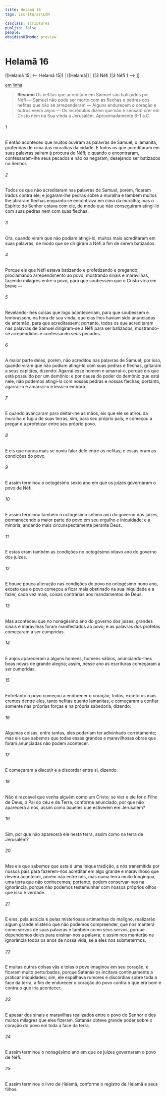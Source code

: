 ```yaml
---
title: Helamã 16
tags: Escrituras\LdM

cssclass: scriptures
publish: false
people:
obsidianUIMode: preview
---
```


# Helamã 16
[[Helamã 15| <-- Helamã 15]] | [[Helamã]] | [[3 Néfi 1|3 Néfi 1 --> ]]

[em linha](https://churchofjesuschrist.org/study/scriptures/bofm/hel/16?lang=por)

> __Resumo__
Os nefitas que acreditam em Samuel são batizados por Néfi — Samuel não pode ser morto com as flechas e pedras dos nefitas que não se arrependeram — Alguns endurecem o coração e outros veem anjos — Os incrédulos dizem que não é sensato crer em Cristo nem na Sua vinda a Jerusalém. Aproximadamente 6–1 a.C.

###### 1 
E então aconteceu que muitos ouviram as palavras de Samuel, o lamanita, proferidas de cima das muralhas da cidade. E todos os que acreditaram em suas palavras saíram à procura de Néfi; e quando o encontraram, confessaram-lhe seus pecados e não os negaram, desejando ser batizados no Senhor.

###### 2 
Todos os que não acreditaram nas palavras de Samuel, porém, ficaram irados contra ele; e jogaram-lhe pedras sobre a muralha e também muitos lhe atiraram flechas enquanto se encontrava em cima da muralha; mas o Espírito do Senhor estava com ele, de modo que não conseguiram atingi-lo com suas pedras nem com suas flechas.

###### 3 
Ora, quando viram que não podiam atingi-lo, muitos mais acreditaram em suas palavras, de modo que se dirigiram a Néfi a fim de serem batizados.

###### 4 
Porque eis que Néfi estava batizando e profetizando e pregando, proclamando arrependimento ao povo; mostrando sinais e maravilhas, fazendo milagres entre o povo, para que soubessem que o Cristo viria em breve —

###### 5 
Revelando-lhes coisas que logo aconteceriam, para que soubessem e lembrassem, na hora de sua vinda, que elas lhes haviam sido anunciadas de antemão, para que acreditassem; portanto, todos os que acreditaram nas palavras de Samuel dirigiram-se a Néfi para ser batizados, mostrando-se arrependidos e confessando seus pecados.

###### 6 
A maior parte deles, porém, não acreditou nas palavras de Samuel; por isso, quando viram que não podiam atingi-lo com suas pedras e flechas, gritaram a seus capitães, dizendo: Agarrai esse homem e amarrai-o, porque eis que está possuído por um demônio; e por causa do poder do demônio que está nele, não podemos atingi-lo com nossas pedras e nossas flechas; portanto, agarrai-o e amarrai-o e levai-o embora.

###### 7 
E quando avançaram para deitar-lhe as mãos, eis que ele se atirou da muralha e fugiu de suas terras, sim, para seu próprio país; e começou a pregar e a profetizar entre seu próprio povo.

###### 8 
E eis que nunca mais se ouviu falar dele entre os nefitas; e essas eram as condições do povo.

###### 9 
E assim terminou o octogésimo sexto ano em que os juízes governaram o povo de Néfi.

###### 10 
E assim terminou também o octogésimo sétimo ano do governo dos juízes, permanecendo a maior parte do povo em seu orgulho e iniquidade; e a minoria, andando mais circunspectamente perante Deus.

###### 11 
E estas eram também as condições no octogésimo oitavo ano do governo dos juízes.

###### 12 
E houve pouca alteração nas condições do povo no octogésimo nono ano, exceto que o povo começou a ficar mais obstinado na sua iniquidade e a fazer, cada vez mais, coisas contrárias aos mandamentos de Deus.

###### 13 
Mas aconteceu que no nonagésimo ano do governo dos juízes, grandes sinais e maravilhas foram manifestados ao povo; e as palavras dos profetas começaram a ser cumpridas.

###### 14 
E anjos apareceram a alguns homens, homens sábios, anunciando-lhes boas novas de grande alegria; assim, nesse ano as escrituras começaram a ser cumpridas.

###### 15 
Entretanto o povo começou a endurecer o coração, todos, exceto os mais crentes dentre eles, tanto nefitas quanto lamanitas, e começaram a confiar somente nas próprias forças e na própria sabedoria, dizendo:

###### 16 
Algumas coisas, entre tantas, eles poderiam ter adivinhado corretamente; mas eis que sabemos que todas essas grandes e maravilhosas obras que foram anunciadas não podem acontecer.

###### 17 
E começaram a discutir e a discordar entre si, dizendo:

###### 18 
Não é razoável que venha alguém como um Cristo; se vier e ele for o Filho de Deus, o Pai do céu e da Terra, conforme anunciado, por que não aparecerá a nós, assim como àqueles que estiverem em Jerusalém?

###### 19 
Sim, por que não aparecerá ele nesta terra, assim como na terra de Jerusalém?

###### 20 
Mas eis que sabemos que esta é uma iníqua tradição, a nós transmitida por nossos pais para fazerem-nos acreditar em algo grande e maravilhoso que deverá acontecer, porém não entre nós, mas numa terra muito longínqua, uma terra que não conhecemos; portanto, podem conservar-nos na ignorância, porque não podemos testemunhar com nossos próprios olhos que isso é verdade.

###### 21 
E eles, pela astúcia e pelas misteriosas artimanhas do maligno, realizarão algum grande mistério que não podemos compreender, que nos manterá como servos de suas palavras e também como seus servos, porque dependemos deles para ensinar-nos a palavra; e assim nos manterão na ignorância todos os anos de nossa vida, se a eles nos submetermos.

###### 22 
E muitas outras coisas vãs e tolas o povo imaginou em seu coração; e ficaram muito perturbados, porque Satanás os incitava continuamente a praticar iniquidades; sim, ele espalhava rumores e discórdias sobre toda a face da terra, a fim de endurecer o coração do povo contra o que era bom e contra o que iria acontecer.

###### 23 
E apesar dos sinais e maravilhas realizados entre o povo do Senhor e dos muitos milagres que eles fizeram, Satanás obteve grande poder sobre o coração do povo em toda a face da terra.

###### 24 
E assim terminou o nonagésimo ano em que os juízes governaram o povo de Néfi.

###### 25 
E assim terminou o livro de Helamã, conforme o registro de Helamã e seus filhos.

